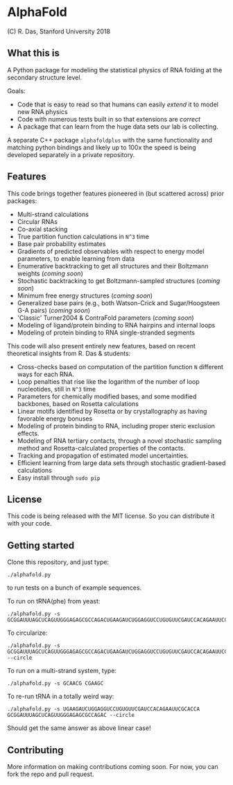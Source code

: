 # AlphaFold
(C) R. Das, Stanford University 2018

## What this is
A Python package for modeling the statistical physics of RNA folding at the secondary structure level. 

Goals:
 * Code that is easy to read so that humans can easily _extend_ it to model new RNA physics 
 * Code with numerous tests built in so that extensions are _correct_
 * A package that can learn from the huge data sets our lab is collecting.

A separate C++ package `alphafoldplus` with the same functionality and matching python bindings and likely up to 100x the speed is being developed separately in a private repository.

## Features 
This code brings together features pioneered in (but scattered across) prior packages:
 * Multi-strand calculations
 * Circular RNAs
 * Co-axial stacking
 * True partition function calculations in `N^3` time
 * Base pair probability estimates
 * Gradients of predicted observables with respect to energy model parameters, to enable learning from data
 * Enumerative backtracking to get all structures and their Boltzmann weights (_coming soon_)
 * Stochastic backtracking to get Boltzmann-sampled structures (_coming soon_)
 * Minimum free energy structures (_coming soon_)
 * Generalized base pairs (e.g., both Watson-Crick and Sugar/Hoogsteen G-A pairs) (_coming soon_)
 * 'Classic' Turner2004 & ContraFold parameters (_coming soon_)
 * Modeling of ligand/protein binding to RNA hairpins and internal loops
 * Modeling of protein binding to RNA single-stranded segments
 
This code will also present entirely new features, based on recent theoretical insights from R. Das & students:
 * Cross-checks based on computation of the partition function `N` different ways for each RNA.
 * Loop penalties that rise like the logarithm of the number of loop nucleotides, still in `N^3` time
 * Parameters for chemically modified bases, and some modified backbones, based on Rosetta calculations
 * Linear motifs identified by Rosetta or by crystallography as having favorable energy bonuses
 * Modeling of protein binding to RNA, including proper steric exclusion effects.
 * Modeling of RNA tertiary contacts, through a novel stochastic sampling method and Rosetta-calculated properties of the contacts.
 * Tracking and propagation of estimated model uncertainties.
 * Efficient learning from large data sets through stochastic gradient-based calculations
 * Easy install through `sudo pip`
 
## License
This code is being released with the MIT license. So you can distribute it with your code. 

## Getting started
Clone this repository, and just type:
```
./alphafold.py
```
to run tests on a bunch of example sequences.

To run on tRNA(phe) from yeast:
```
./alphafold.py -s GCGGAUUUAGCUCAGUUGGGAGAGCGCCAGACUGAAGAUCUGGAGGUCCUGUGUUCGAUCCACAGAAUUCGCACCA
```

To circularize:

``` 
./alphafold.py -s GCGGAUUUAGCUCAGUUGGGAGAGCGCCAGACUGAAGAUCUGGAGGUCCUGUGUUCGAUCCACAGAAUUCGCACCA --circle
```

To run on a multi-strand system, type:
```
./alphafold.py -s GCAACG CGAAGC
```

To re-run tRNA in a totally weird way:
```
./alphafold.py -s UGAAGAUCUGGAGGUCCUGUGUUCGAUCCACAGAAUUCGCACCA GCGGAUUUAGCUCAGUUGGGAGAGCGCCAGAC --circle
```
Should get the same answer as above linear case!

## Contributing
More information on making contributions coming soon. For now, you can fork the repo and pull request.
